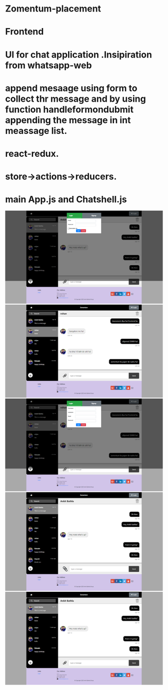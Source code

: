 # Zomentum-placement
# Frontend
# UI for chat application .Insipiration from whatsapp-web
# append mesaage using form to collect thr message and by using function handleformondubmit appending the message in int meassage list.
# react-redux.
# store->actions->reducers.
# main App.js and Chatshell.js
<img src="screenshots/photo1.png">
<img src="screenshots/photo2.png">
<img src="screenshots/photo3.png">
<img src="screenshots/photo4.png">
<img src="screenshots/photo5.png">
